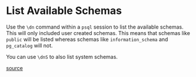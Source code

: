 # List Available Schemas

Use the `\dn` command within a `psql` session to list the available schemas.
This will only included user created schemas. This means that schemas like
`public` will be listed whereas schemas like `information_schema` and
`pg_catalog` will not.

You can use `\dnS` to also list system schemas.

[source](http://www.postgresql.org/docs/current/static/app-psql.html)
